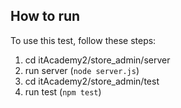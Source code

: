## How to run

To use this test, follow these steps:

1. cd itAcademy2/store_admin/server
2. run server (`node server.js`)
3. cd itAcademy2/store_admin/test
4. run test (`npm test`)
